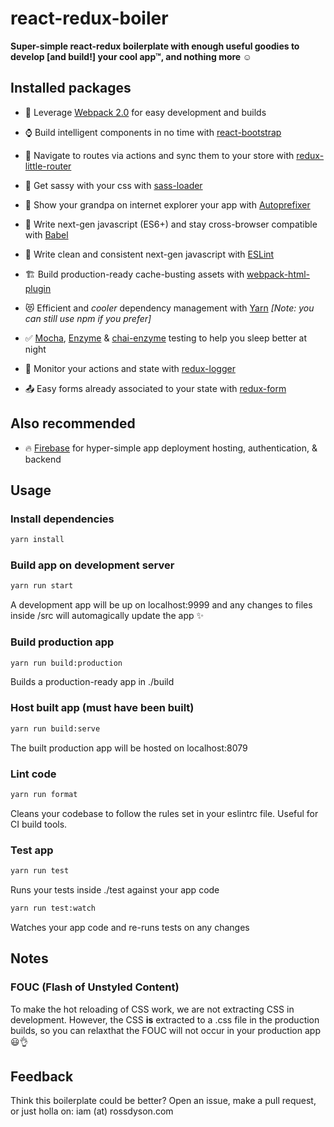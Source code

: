 # react-redux-boiler

**Super-simple react-redux boilerplate with enough useful goodies to develop [and build!] your cool app™, and nothing more ☺️**

## Installed packages

- 💪 Leverage [Webpack 2.0](https://webpack.github.io) for easy development and builds

- ⌚️ Build intelligent components in no time with [react-bootstrap](https://react-bootstrap.github.io)

- 🚦 Navigate to routes via actions and sync them to your store with [redux-little-router](https://github.com/FormidableLabs/redux-little-router)

- 👯 Get sassy with your css with [sass-loader](https://github.com/webpack-contrib/sass-loader)

- 👨 Show your grandpa on internet explorer your app with [Autoprefixer](https://github.com/postcss/autoprefixer)

- 🤖 Write next-gen javascript (ES6+) and stay cross-browser compatible with [Babel](https://babeljs.io/)

- 🚿 Write clean and consistent next-gen javascript with [ESLint](http://eslint.org/)

- 🏗 Build production-ready cache-busting assets with [webpack-html-plugin](https://github.com/jantimon/html-webpack-plugin)

- 😻 Efficient and *cooler* dependency management with [Yarn](https://yarnpkg.com/) *[Note: you can still use npm if you prefer]*

- ✅ [Mocha](https://mochajs.org/), [Enzyme](http://airbnb.io/enzyme/) & [chai-enzyme](https://github.com/producthunt/chai-enzyme) testing to help you sleep better at night

- 🌲 Monitor your actions and state with [redux-logger](https://github.com/evgenyrodionov/redux-logger)

- 📤 Easy forms already associated to your state with [redux-form](https://redux-form.com/7.1.1/docs/gettingstarted.md/)

## Also recommended

 - 🔥 [Firebase](firebase.google.com) for hyper-simple app deployment hosting, authentication, & backend

## Usage

### Install dependencies
```sh
yarn install
```

### Build app on development server
```sh
yarn run start
```
A development app will be up on localhost:9999 and any changes to files inside /src will automagically update the app ✨


### Build production app
```sh
yarn run build:production
```
Builds a production-ready app in ./build


### Host built app (must have been built)
```sh
yarn run build:serve
```
The built production app will be hosted on localhost:8079

### Lint code
```sh
yarn run format
```
Cleans your codebase to follow the rules set in your eslintrc file. Useful for CI build tools.

### Test app
```sh
yarn run test
```
Runs your tests inside ./test against your app code

```sh
yarn run test:watch
```
Watches your app code and re-runs tests on any changes

## Notes

### FOUC (Flash of Unstyled Content)

To make the hot reloading of CSS work, we are not extracting CSS in development. However, the CSS **is** extracted to a .css file in the production builds, so you can relaxthat the FOUC will not occur in your production app 😃👌

## Feedback

Think this boilerplate could be better? Open an issue, make a pull request, or just holla on: iam (at) rossdyson.com 

